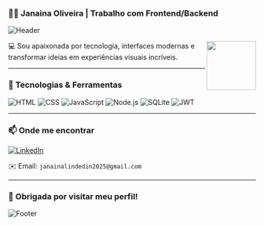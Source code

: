 ### 🧙‍♀️ Janaina Oliveira | Trabalho com Frontend/Backend  
![Header](https://capsule-render.vercel.app/api?type=waving&color=0:8E2DE2,100:4A00E0&height=200&section=header&text=Olá%20👋%20Eu%20sou%20a%20Janaina%20Oliveira!&fontSize=30&fontColor=ffffff)

<img align="right" src="https://media.giphy.com/media/hvRJCLFzcasrR4ia7z/giphy.gif" width="100"/>

💻 Sou apaixonada por tecnologia, interfaces modernas e transformar ideias em experiências visuais incríveis.

---

### 🚀 Tecnologias & Ferramentas

![HTML](https://img.shields.io/badge/-HTML5-E34F26?style=for-the-badge&logo=html5&logoColor=fff)
![CSS](https://img.shields.io/badge/-CSS3-1572B6?style=for-the-badge&logo=css3)
![JavaScript](https://img.shields.io/badge/-JavaScript-F7DF1E?style=for-the-badge&logo=javascript&logoColor=000)
![Node.js](https://img.shields.io/badge/-Node.js-339933?style=for-the-badge&logo=nodedotjs&logoColor=fff)
![SQLite](https://img.shields.io/badge/-SQLite-003B57?style=for-the-badge&logo=sqlite&logoColor=fff)
![JWT](https://img.shields.io/badge/-JWT-black?style=for-the-badge&logo=jsonwebtokens)

---

### 📫 Onde me encontrar

[![LinkedIn](https://img.shields.io/badge/-Janaina%20Oliveira-0077B5?style=for-the-badge&logo=linkedin&logoColor=white)](https://www.linkedin.com/in/janainaoli/)  

✉️ Email: `janainalindedin2025@gmail.com`

---

### 🎉 Obrigada por visitar meu perfil!
![Footer](https://capsule-render.vercel.app/api?type=waving&color=0:4A00E0,100:8E2DE2&height=120&section=footer)



 


